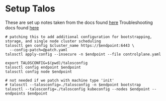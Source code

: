 # Setup Talos

These are set up notes taken from the docs found [here](https://www.talos.dev/v1.7/introduction/getting-started/)
Troubleshooting docs found [here](https://www.talos.dev/v1.7/introduction/troubleshooting/)

```
# patching this to add additional configuration for bootstrapping, storage, and single node cluster scheduling
talosctl gen config $cluster_name https://$endpoint:6443 \
  --config-patch=@patch.yaml
talosctl apply-config --insecure -n $endpoint --file controlplane.yaml

export TALOSCONFIG=$(pwd)/talosconfig
talosctl config endpoint $endpoint
talosctl config node $endpoint

# not needed if we patch with machine type 'init'
# talosctl --talosconfig=./talosconfig -n $endpoint bootstrap
talosctl --talosconfig=./talosconfig kubeconfig --nodes $endpoint --endpoints $endpoint
```
